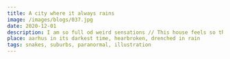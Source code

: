 ```yaml
---
title: A city where it always rains
image: /images/blogs/037.jpg
date: 2020-12-01
description: I am so full od weird sensations // This house feels so thin // is this a reason why do not come over anymore
place: aarhus in its darkest time, hearbroken, drenched in rain
tags: snakes, suburbs, paranormal, illustration
---
```

